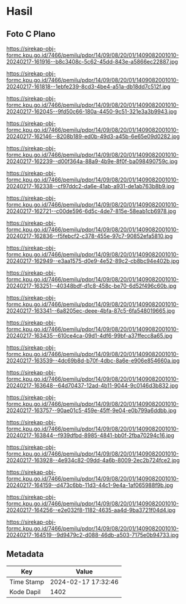 # Hasil

## Foto C Plano

https://sirekap-obj-formc.kpu.go.id/7466/pemilu/pdpr/14/09/08/20/01/1409082001010-20240217-161916--b8c3408c-5c62-45dd-843e-a5866ec22887.jpg

https://sirekap-obj-formc.kpu.go.id/7466/pemilu/pdpr/14/09/08/20/01/1409082001010-20240217-161818--1ebfe239-8cd3-4be4-a51a-db18dd7c512f.jpg

https://sirekap-obj-formc.kpu.go.id/7466/pemilu/pdpr/14/09/08/20/01/1409082001010-20240217-162045--9fd50c66-180a-4450-9c51-321e3a3b9943.jpg

https://sirekap-obj-formc.kpu.go.id/7466/pemilu/pdpr/14/09/08/20/01/1409082001010-20240217-162146--8208b189-ed0b-49d3-a45b-6e65e09d0282.jpg

https://sirekap-obj-formc.kpu.go.id/7466/pemilu/pdpr/14/09/08/20/01/1409082001010-20240217-162239--d00f364a-88a9-4b9e-8f0f-ba098490759c.jpg

https://sirekap-obj-formc.kpu.go.id/7466/pemilu/pdpr/14/09/08/20/01/1409082001010-20240217-162338--cf97ddc2-da6e-41ab-a931-de1ab763b8b9.jpg

https://sirekap-obj-formc.kpu.go.id/7466/pemilu/pdpr/14/09/08/20/01/1409082001010-20240217-162721--c00de596-6d5c-4de7-815e-58eab1cb6978.jpg

https://sirekap-obj-formc.kpu.go.id/7466/pemilu/pdpr/14/09/08/20/01/1409082001010-20240217-162836--f5febcf2-c378-455e-97c7-90852efa5810.jpg

https://sirekap-obj-formc.kpu.go.id/7466/pemilu/pdpr/14/09/08/20/01/1409082001010-20240217-162949--e3aa1575-d0e9-4e52-89c2-cb8bc94e402b.jpg

https://sirekap-obj-formc.kpu.go.id/7466/pemilu/pdpr/14/09/08/20/01/1409082001010-20240217-163251--40348bdf-d1c8-458c-be70-6d52f496c60b.jpg

https://sirekap-obj-formc.kpu.go.id/7466/pemilu/pdpr/14/09/08/20/01/1409082001010-20240217-163341--6a8205ec-deee-4bfa-87c5-6fa548019665.jpg

https://sirekap-obj-formc.kpu.go.id/7466/pemilu/pdpr/14/09/08/20/01/1409082001010-20240217-163435--610ce4ca-09d1-4df6-99bf-a37ffecc8a65.jpg

https://sirekap-obj-formc.kpu.go.id/7466/pemilu/pdpr/14/09/08/20/01/1409082001010-20240217-163539--4dc69b8d-b70f-4dbc-8a6e-e906e854660a.jpg

https://sirekap-obj-formc.kpu.go.id/7466/pemilu/pdpr/14/09/08/20/01/1409082001010-20240217-163648--64d70437-12ad-4b11-9044-9c0146d3b832.jpg

https://sirekap-obj-formc.kpu.go.id/7466/pemilu/pdpr/14/09/08/20/01/1409082001010-20240217-163757--90ae01c5-459e-45ff-9e04-e0b799a6ddbb.jpg

https://sirekap-obj-formc.kpu.go.id/7466/pemilu/pdpr/14/09/08/20/01/1409082001010-20240217-163844--f939dfbd-8985-4841-bb0f-2fba70294c16.jpg

https://sirekap-obj-formc.kpu.go.id/7466/pemilu/pdpr/14/09/08/20/01/1409082001010-20240217-163928--4e934c82-09dd-4a6b-8009-2ec2b724fce2.jpg

https://sirekap-obj-formc.kpu.go.id/7466/pemilu/pdpr/14/09/08/20/01/1409082001010-20240217-164159--d473c6bb-11d3-44c1-9e4a-1af065988f9b.jpg

https://sirekap-obj-formc.kpu.go.id/7466/pemilu/pdpr/14/09/08/20/01/1409082001010-20240217-164256--e2e032f8-1182-4635-aa4d-9ba3721f04d4.jpg

https://sirekap-obj-formc.kpu.go.id/7466/pemilu/pdpr/14/09/08/20/01/1409082001010-20240217-164519--9d9479c2-d088-46db-a503-7175e0b94733.jpg


## Metadata

| Key        | Value               |
| ---------- | ------------------- |
| Time Stamp | 2024-02-17 17:32:46 |
| Kode Dapil | 1402                |




